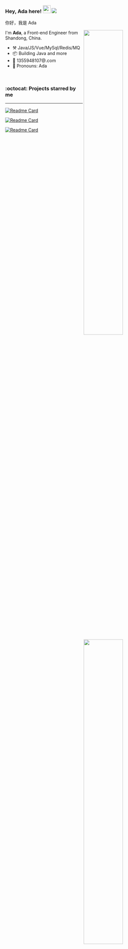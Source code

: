### Hey, Ada here! <img src="https://media.giphy.com/media/hvRJCLFzcasrR4ia7z/giphy.gif" width="25px"> ![](https://komarev.com/ghpvc/?username=Ada0910)


你好，我是 Ada

[<img align="right" width="50%" src="https://github-readme-stats.vercel.app/api?username=Ada0910&count_private=true&show_icons=true">](https://github.com/Ada0910)

I'm **Ada**, a Front-end Engineer from Shandong, China.

-   :hammer_and_pick: Java/JS/Vue/MySql/Redis/MQ
-   :package: Building Java and more
-   :e-mail: 1355948107@.com
-   :man: Pronouns: Ada

<br />


### :octocat: Projects starred by me
---

[<img align="right" top="20" width="50%" src="https://github-readme-stats.vercel.app/api/top-langs/?username=Ada0910&layout=compact">](https://github.com/Ada0910)


[![Readme Card](https://github-readme-stats.vercel.app/api/pin/?username=Ada0910&repo=error-log)](https://github.com/Ada0910/error-log)

[![Readme Card](https://github-readme-stats.vercel.app/api/pin/?username=Ada0910&repo=algorithm)](https://github.com/Ada0910/algorithm)

[![Readme Card](https://github-readme-stats.vercel.app/api/pin/?username=Ada0910&repo=repository-code)](https://github.com/Ada0910/repository-code)

<br />

